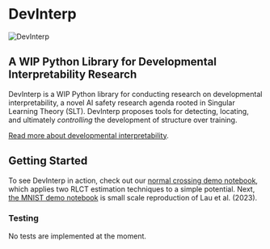 # DevInterp

![DevInterp](assets/devinterp_logo.png)

## A WIP Python Library for Developmental Interpretability Research

DevInterp is a WIP Python library for conducting research on developmental interpretability, a novel AI safety research agenda rooted in Singular Learning Theory (SLT). DevInterp proposes tools for detecting, locating, and ultimately _controlling_ the development of structure over training.

[Read more about developmental interpretability](https://www.lesswrong.com/posts/TjaeCWvLZtEDAS5Ex/towards-developmental-interpretability).

## Getting Started

To see DevInterp in action, check out our [normal crossing demo notebook](https://www.github.com/timaeus/devinterp/demos/normal_crossing.ipynb), which applies two RLCT estimation techniques to a simple potential. Next, [the MNIST demo notebook](https://www.github.com/timaeus/devinterp/demos/mnist.ipynb) is small scale reproduction of Lau et al. (2023).

### Testing

No tests are implemented at the moment.
